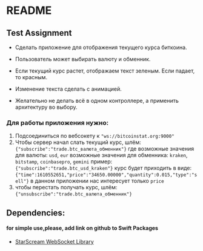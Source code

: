 # README

## Test Assignment  

+ Сделать приложение для отображения текущего курса биткоина.
+ Пользователь может выбирать валюту и обменник.
+ Если текущий курс растет, отображаем текст зеленым. Если падает, то красным.

+ Изменение текста сделать с анимацией.
+ Желательно не делать всё в одном контроллере, а применить архитектуру во выбору.

### Для работы приложения нужно:

1)  Подсоединиться по вебсокету к `"ws://bitcoinstat.org:9000"`
2)  Чтобы сервер начал слать текущий курс, шлём:
`{"subscribe":"trade.btc_валюта_обменник"}`
где возможные значения для валюты: `usd`, `eur`
возможные значения для обменника: `kraken`, `bitstamp`,
`coinbasepro`, `gemini`
пример: `{"subscribe":"trade.btc_usd_kraken"}`
курс будет приходить в виде:
`{"time":1610552651,"price":"34650.00000","quantity":0.015,"type":"sell"}`
в данном приложении нас интересует только `price`
3) чтобы перестать получать курс, шлём:
`{"unsubscribe":"trade.btc_валюта_обменник"}`

## Dependencies:
#### for simple use,please, add link on github to Swift Packages  
 - [StarScream WebSocket Library](https://github.com/daltoniam/Starscream "add link on github to Swift Packages ")

